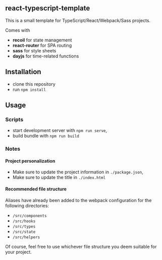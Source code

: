 ## react-typescript-template 
This is a small template for TypeScript/React/Webpack/Sass projects.

Comes with
- __recoil__ for state management
- __react-router__ for SPA routing
- __sass__ for style sheets
- __dayjs__ for time-related functions

## Installation
- clone this repository
- run `npm install`

## Usage
### Scripts
- start development server with `npm run serve`,
- build bundle with `npm run build`
### Notes
#### Project personalization
- Make sure to update the project information in `./package.json`,
- Make sure to update the title in `./index.html`
#### Recommended file structure
Aliases have already been added to the webpack configuration for the following directories:
- `/src/components`
- `/src/hooks`
- `/src/types`
- `/src/state`
- `/src/helpers`

Of course, feel free to use whichever file structure you deem suitable for your project.
